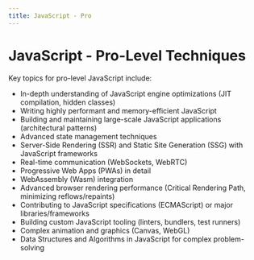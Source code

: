 ```yaml
---
title: JavaScript - Pro
---
```


# JavaScript - Pro-Level Techniques

Key topics for pro-level JavaScript include:

- In-depth understanding of JavaScript engine optimizations (JIT compilation, hidden classes)
- Writing highly performant and memory-efficient JavaScript
- Building and maintaining large-scale JavaScript applications (architectural patterns)
- Advanced state management techniques
- Server-Side Rendering (SSR) and Static Site Generation (SSG) with JavaScript frameworks
- Real-time communication (WebSockets, WebRTC)
- Progressive Web Apps (PWAs) in detail
- WebAssembly (Wasm) integration
- Advanced browser rendering performance (Critical Rendering Path, minimizing reflows/repaints)
- Contributing to JavaScript specifications (ECMAScript) or major libraries/frameworks
- Building custom JavaScript tooling (linters, bundlers, test runners)
- Complex animation and graphics (Canvas, WebGL)
- Data Structures and Algorithms in JavaScript for complex problem-solving
